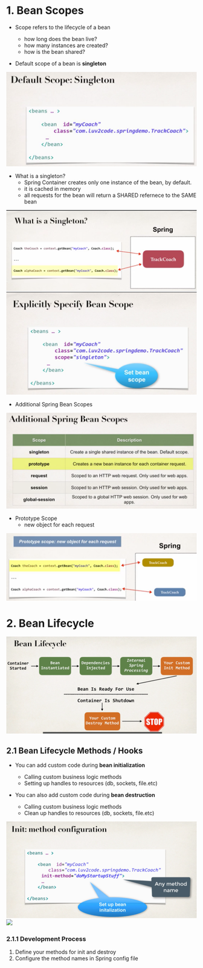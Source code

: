 # 1. Bean Scopes

* Scope refers to the lifecycle of a bean
    * how long does the bean live?
    * how many instances are created?
    * how is the bean shared?

* Default scope of a bean is **singleton**

<img src="./public/screenshot/6_bean/1.png"/>

* What is a singleton?
    * Spring Container creates only one instance of the bean, by default.
    * it is cached in memory
    * all requests for the bean will return a SHARED refernece to the SAME bean

<img src="./public/screenshot/6_bean/2.png"/>

<img src="./public/screenshot/6_bean/3.png"/>

* Additional Spring Bean Scopes
<img src="./public/screenshot/6_bean/4.png"/>

* Prototype Scope
    * new object for each request
<img src="./public/screenshot/6_bean/5.png"/>

# 2. Bean Lifecycle

<img src="./public/screenshot/6_bean/6.png"/>

## 2.1 Bean Lifecycle Methods / Hooks
* You can add custom code during **bean initialization**
    * Calling custom business logic methods
    * Setting up handles to resources (db, sockets, file.etc)

* You can also add custom code during **bean destruction**
    * Calling custom business logic methods
    * Clean up handles to resources (db, sockets, file.etc)

<img src="./public/screenshot/6_bean/7.png"/>
<img src="./public/screenshot/6_bean/8.png"/>

### 2.1.1 Development Process

1. Define your methods for init and destroy
2. Configure the method names in Spring config file
